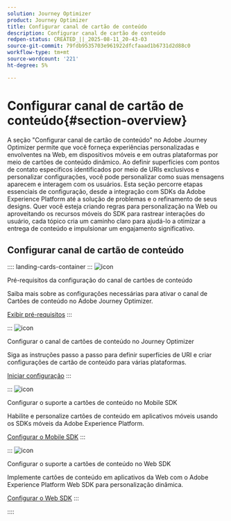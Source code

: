 ```yaml
---
solution: Journey Optimizer
product: Journey Optimizer
title: Configurar canal de cartão de conteúdo
description: Configurar canal de cartão de conteúdo
redpen-status: CREATED_||_2025-08-11_20-43-03
source-git-commit: 79fdb9535703e961922dfcfaaad1b6731d2d88c0
workflow-type: tm+mt
source-wordcount: '221'
ht-degree: 5%

---
```



# Configurar canal de cartão de conteúdo{#section-overview}

A seção &quot;Configurar canal de cartão de conteúdo&quot; no Adobe Journey Optimizer permite que você forneça experiências personalizadas e envolventes na Web, em dispositivos móveis e em outras plataformas por meio de cartões de conteúdo dinâmico. Ao definir superfícies com pontos de contato específicos identificados por meio de URIs exclusivos e personalizar configurações, você pode personalizar como suas mensagens aparecem e interagem com os usuários. Esta seção percorre etapas essenciais de configuração, desde a integração com SDKs da Adobe Experience Platform até a solução de problemas e o refinamento de seus designs. Quer você esteja criando regras para personalização na Web ou aproveitando os recursos móveis do SDK para rastrear interações do usuário, cada tópico cria um caminho claro para ajudá-lo a otimizar a entrega de conteúdo e impulsionar um engajamento significativo.

## Configurar canal de cartão de conteúdo

:::: landing-cards-container
:::
![icon](https://cdn.experienceleague.adobe.com/icons/gear.svg)

Pré-requisitos da configuração do canal de cartões de conteúdo

Saiba mais sobre as configurações necessárias para ativar o canal de Cartões de conteúdo no Adobe Journey Optimizer.

[Exibir pré-requisitos](../using/content-card/content-card-configuration-prereq.md)
:::

:::
![icon](https://cdn.experienceleague.adobe.com/icons/circle-play.svg)

Configurar o canal de cartões de conteúdo no Journey Optimizer

Siga as instruções passo a passo para definir superfícies de URI e criar configurações de cartão de conteúdo para várias plataformas.

[Iniciar configuração](../using/content-card/content-card-configuration.md)
:::

:::
![icon](https://cdn.experienceleague.adobe.com/icons/code-branch.svg)

Configurar o suporte a cartões de conteúdo no Mobile SDK

Habilite e personalize cartões de conteúdo em aplicativos móveis usando os SDKs móveis da Adobe Experience Platform.

[Configurar o Mobile SDK](../using/content-card/content-card-lp.md)
:::

:::
![icon](https://cdn.experienceleague.adobe.com/icons/code-branch.svg)

Configurar o suporte a cartões de conteúdo no Web SDK

Implemente cartões de conteúdo em aplicativos da Web com o Adobe Experience Platform Web SDK para personalização dinâmica.

[Configurar o Web SDK](../using/content-card/content-card-configuration-sdk.md)
:::

::::
